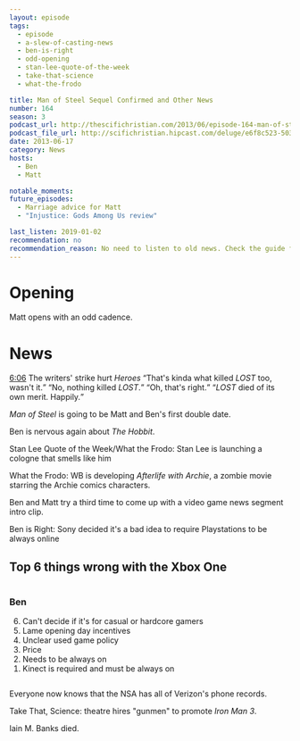 ```yaml
---
layout: episode
tags:
  - episode
  - a-slew-of-casting-news
  - ben-is-right
  - odd-opening
  - stan-lee-quote-of-the-week
  - take-that-science
  - what-the-frodo

title: Man of Steel Sequel Confirmed and Other News
number: 164
season: 3
podcast_url: http://thescifichristian.com/2013/06/episode-164-man-of-steel-sequel-confirmed-and-other-news/
podcast_file_url: http://scifichristian.hipcast.com/deluge/e6f8c523-503e-c598-0d87-0f67bcf5b7f5.mp3
date: 2013-06-17
category: News
hosts:
  - Ben
  - Matt

notable_moments:
future_episodes:
  - Marriage advice for Matt
  - "Injustice: Gods Among Us review"

last_listen: 2019-01-02
recommendation: no
recommendation_reason: No need to listen to old news. Check the guide for what's interesting in hindsight.
---
```

# Opening
Matt opens with an odd cadence. 



# News 
<div class="quote">
  <a class="timestamp tag is-medium is-rounded is-primary" href="http://scifichristian.hipcast.com/deluge/e6f8c523-503e-c598-0d87-0f67bcf5b7f5.mp3#t=00:06:06">6:06</a>
  <span class="quote-context is-size-6">The writers' strike hurt <i class="work-title">Heroes</i></span>
  <q class="ben">That's kinda what killed <i class="work-title">LOST</i> too, wasn't it.</q>
  <q class="matt">No, nothing killed <i class="work-title">LOST</i>.</q>
  <q class="ben">Oh, that's right.</q>
  <q class="matt"><i class="work-title">LOST</i> died of its own merit. Happily.</q>
</div>

<i class="work-title">Man of Steel</i> is going to be Matt and Ben's first double date. 

Ben is nervous again about <i class="work-title">The Hobbit</i>.

Stan Lee Quote of the Week/What the Frodo: Stan Lee is launching a cologne that smells like him

What the Frodo: WB is developing <i class="work-title">Afterlife with Archie</i>, a zombie movie starring the Archie comics characters.

Ben and Matt try a third time to come up with a video game news segment intro clip.

Ben is Right: Sony decided it's a bad idea to require Playstations to be always online

<div class="top-five">
  <h2 class="has-text-centered">Top 6 things wrong with the Xbox One</h2>
  <div class="columns">
    <div class="column ben">
      <h3>Ben</h3>
      <ol reversed>
        <li>Can't decide if it's for casual or hardcore gamers 
        <li>Lame opening day incentives
        <li>Unclear used game policy
        <li>Price
        <li>Needs to be always on
        <li>Kinect is required and must be always on 
      </ol>
    </div>
  </div>
</div>

Everyone now knows that the NSA has all of Verizon's phone records. 

Take That, Science: theatre hires "gunmen" to promote <i class="work-title">Iron Man 3</i>.

Iain M. Banks died.